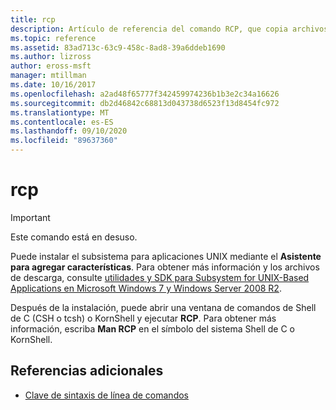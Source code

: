 ```yaml
---
title: rcp
description: Artículo de referencia del comando RCP, que copia archivos entre equipos. Este comando está en desuso y no se garantiza que se admita en versiones futuras de Windows.
ms.topic: reference
ms.assetid: 83ad713c-63c9-458c-8ad8-39a6ddeb1690
ms.author: lizross
author: eross-msft
manager: mtillman
ms.date: 10/16/2017
ms.openlocfilehash: a2ad48f65777f342459974236b1b3e2c34a16626
ms.sourcegitcommit: db2d46842c68813d043738d6523f13d8454fc972
ms.translationtype: MT
ms.contentlocale: es-ES
ms.lasthandoff: 09/10/2020
ms.locfileid: "89637360"
---
```

# <a name="rcp"></a>rcp

>[!IMPORTANT]
> Este comando está en desuso.

Puede instalar el subsistema para aplicaciones UNIX mediante el **Asistente para agregar características**. Para obtener más información y los archivos de descarga, consulte [utilidades y SDK para Subsystem for UNIX-Based Applications en Microsoft Windows 7 y Windows Server 2008 R2](https://www.microsoft.com/download/details.aspx?id=2391).

Después de la instalación, puede abrir una ventana de comandos de Shell de C (CSH o tcsh) o KornShell y ejecutar **RCP**. Para obtener más información, escriba **Man RCP** en el símbolo del sistema Shell de C o KornShell.

## <a name="additional-references"></a>Referencias adicionales

- [Clave de sintaxis de línea de comandos](command-line-syntax-key.md)